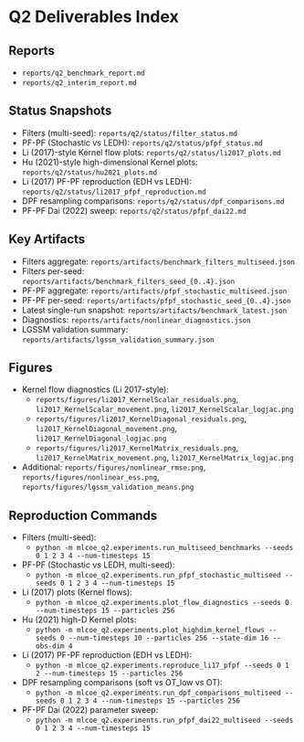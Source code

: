 # Q2 Deliverables Index

## Reports
- `reports/q2_benchmark_report.md`
- `reports/q2_interim_report.md`

## Status Snapshots
- Filters (multi-seed): `reports/q2/status/filter_status.md`
- PF-PF (Stochastic vs LEDH): `reports/q2/status/pfpf_status.md`
- Li (2017)-style Kernel flow plots: `reports/q2/status/li2017_plots.md`
- Hu (2021)-style high-dimensional Kernel plots: `reports/q2/status/hu2021_plots.md`
- Li (2017) PF-PF reproduction (EDH vs LEDH): `reports/q2/status/li2017_pfpf_reproduction.md`
- DPF resampling comparisons: `reports/q2/status/dpf_comparisons.md`
- PF-PF Dai (2022) sweep: `reports/q2/status/pfpf_dai22.md`

## Key Artifacts
- Filters aggregate: `reports/artifacts/benchmark_filters_multiseed.json`
- Filters per-seed: `reports/artifacts/benchmark_filters_seed_{0..4}.json`
- PF-PF aggregate: `reports/artifacts/pfpf_stochastic_multiseed.json`
- PF-PF per-seed: `reports/artifacts/pfpf_stochastic_seed_{0..4}.json`
- Latest single-run snapshot: `reports/artifacts/benchmark_latest.json`
- Diagnostics: `reports/artifacts/nonlinear_diagnostics.json`
- LGSSM validation summary: `reports/artifacts/lgssm_validation_summary.json`

## Figures
- Kernel flow diagnostics (Li 2017-style):
  - `reports/figures/li2017_KernelScalar_residuals.png`, `li2017_KernelScalar_movement.png`, `li2017_KernelScalar_logjac.png`
  - `reports/figures/li2017_KernelDiagonal_residuals.png`, `li2017_KernelDiagonal_movement.png`, `li2017_KernelDiagonal_logjac.png`
  - `reports/figures/li2017_KernelMatrix_residuals.png`, `li2017_KernelMatrix_movement.png`, `li2017_KernelMatrix_logjac.png`
- Additional: `reports/figures/nonlinear_rmse.png`, `reports/figures/nonlinear_ess.png`, `reports/figures/lgssm_validation_means.png`

## Reproduction Commands
- Filters (multi-seed):
  - `python -m mlcoe_q2.experiments.run_multiseed_benchmarks --seeds 0 1 2 3 4 --num-timesteps 15`
- PF-PF (Stochastic vs LEDH, multi-seed):
  - `python -m mlcoe_q2.experiments.run_pfpf_stochastic_multiseed --seeds 0 1 2 3 4 --num-timesteps 15`
- Li (2017) plots (Kernel flows):
  - `python -m mlcoe_q2.experiments.plot_flow_diagnostics --seeds 0 --num-timesteps 15 --particles 256`
- Hu (2021) high-D Kernel plots:
  - `python -m mlcoe_q2.experiments.plot_highdim_kernel_flows --seeds 0 --num-timesteps 10 --particles 256 --state-dim 16 --obs-dim 4`
- Li (2017) PF-PF reproduction (EDH vs LEDH):
  - `python -m mlcoe_q2.experiments.reproduce_li17_pfpf --seeds 0 1 2 --num-timesteps 15 --particles 256`
- DPF resampling comparisons (soft vs OT_low vs OT):
  - `python -m mlcoe_q2.experiments.run_dpf_comparisons_multiseed --seeds 0 1 2 3 4 --num-timesteps 15 --particles 256`
- PF-PF Dai (2022) parameter sweep:
  - `python -m mlcoe_q2.experiments.run_pfpf_dai22_multiseed --seeds 0 1 2 3 4 --num-timesteps 15`
